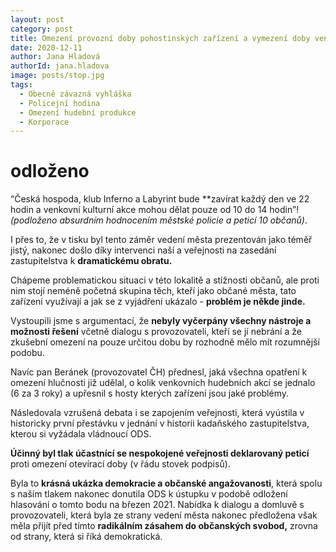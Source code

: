 ```yaml
---
layout: post
category: post
title: Omezení provozní doby pohostinských zařízení a vymezení doby venkovní hudební produkce
date: 2020-12-11
author: Jana Hladová
authorId: jana.hladova
image: posts/stop.jpg
tags:
  - Obecně závazná vyhláška
  - Policejní hodina
  - Omezení hudební produkce
  - Korporace
---
```


# odloženo

“Česká hospoda, klub Inferno a Labyrint bude **zavírat každý den ve 22 hodin 
a venkovní kulturní akce mohou dělat pouze od 10 do 14 hodin”!
*(podloženo absurdním hodnocením městské policie a peticí 10 občanů)*.

I přes to, že v tisku byl tento záměr vedení města prezentován jako téměř jistý, nakonec došlo díky intervenci naší a veřejnosti na zasedání zastupitelstva k **dramatickému obratu.**

Chápeme problematickou situaci v této lokalitě a stížnosti občanů, ale proti nim stojí neméně početná skupina těch, kteří jako občané města, tato zařízení využívají a jak se z vyjádření ukázalo - **problém je někde jinde.** 

Vystoupili jsme s argumentací, že **nebyly vyčerpány všechny nástroje a možnosti řešení** včetně dialogu s provozovateli, kteří se jí nebrání a že zkušební omezení na pouze určitou dobu by rozhodně mělo mít rozumnější podobu.

Navíc pan Beránek (provozovatel ČH) přednesl, jaká všechna opatření k omezení hlučnosti již udělal, o kolik venkovních hudebních akcí se jednalo (6 za 3 roky) a upřesnil s hosty kterých zařízení jsou jaké problémy. 

Následovala vzrušená debata i se zapojením veřejnosti, která vyústila v historicky první přestávku v jednání v historii kadaňského zastupitelstva, kterou si vyžádala vládnoucí ODS. 

**Účinný byl tlak účastnící se nespokojené veřejnosti deklarovaný peticí** proti omezení otevírací doby (v řádu stovek podpisů).

Byla to **krásná ukázka demokracie a občanské angažovanosti**, která spolu s naším tlakem nakonec donutila ODS k ústupku v podobě odložení hlasování o tomto bodu na březen 2021. 
Nabídka k dialogu a domluvě s provozovateli, která byla ze strany vedení města nakonec předložena však měla přijít před tímto **radikálním zásahem do občanských svobod,** zrovna od strany, která si říká demokratická.


